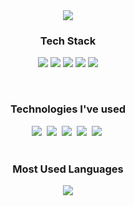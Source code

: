 <div align="center">
  <img src="https://capsule-render.vercel.app/api?type=waving&color=97DBAE&height=260&section=header&text=Welcome😎&fontSize=60" />
</div>
<!--
**melonpanna/melonpanna** is a ✨ _special_ ✨ repository because its `README.md` (this file) appears on your GitHub profile.
Here are some ideas to get you started:
- 🔭 I’m currently working on ...
- 🌱 I’m currently learning ...
- 👯 I’m looking to collaborate on ...
- 🤔 I’m looking for help with ...
- 💬 Ask me about ...
- 📫 How to reach me: ...
- 😄 Pronouns: ...
- ⚡ Fun fact: ...
![Melonpanna's GitHub stats](https://github-readme-stats.vercel.app/api?username=melonpanna&show_icons=true&theme=radical)
-->
<h3 align="center">Tech Stack</h3>
  <p align='center'>
    <img src="https://img.shields.io/badge/JAVA-5382a1?style=for-the-badge&logo=java&logoColor=white"/></a>
    <img src="https://img.shields.io/badge/Spring-6DB33F?style=for-the-badge&logo=Spring&logoColor=white"/></a>
    <img src="https://img.shields.io/badge/SpringBoot-6DB33F?style=for-the-badge&logo=Spring&logoColor=white"/></a>
    <img src="https://img.shields.io/badge/Oracle-blue?style=for-the-badge&logo=Oracle&logoColor=white"/></a>
    <img src="https://img.shields.io/badge/MySQL-4479A1?style=for-the-badge&logo=MySQL&logoColor=white"/></a>
  </p>
<br/>
<h3 align="center">Technologies I've used</h3>
<div align="center">
  <img src="https://img.shields.io/badge/React-61DAFB?style=for-the-badge&logo=React&logoColor=white" />&nbsp
  <img src="https://img.shields.io/badge/HTML5-E34F26?style=for-the-badge&logo=html5&logoColor=white" />&nbsp
  <img src="https://img.shields.io/badge/CSS-1572B6?style=for-the-badge&logo=css3&logoColor=white" />&nbsp
  <img src="https://img.shields.io/badge/Javascript-F7DF1E.svg?style=for-the-badge&logo=javascript&logoColor=white" />&nbsp
  <img src="https://img.shields.io/badge/C++-00599C.svg?style=for-the-badge&logo=cplusplus&logoColor=white" />&nbsp
</div>
<br/>
<h3 align="center">Most Used Languages</h3>
<p align="center">
  <a href="https://github.com/melonpanna">
      <img align="center" src="https://github-readme-stats.vercel.app/api/top-langs/?username=melonpanna&layout=compact&show_icons=true&show_owner=true&hide_title=true&exclude_repo=visiblehand,programmers" />
  </a>
</p>
